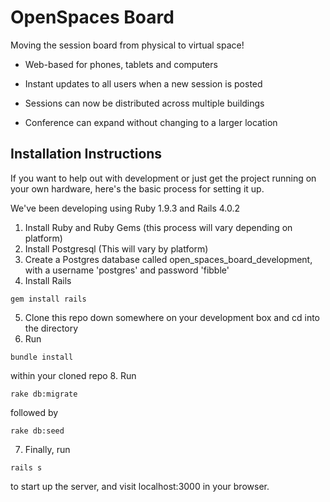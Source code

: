 OpenSpaces Board
================

Moving the session board from physical to virtual space!

* Web-based for phones, tablets and computers

* Instant updates to all users when a new session is posted

* Sessions can now be distributed across multiple buildings

* Conference can expand without changing to a larger location

Installation Instructions
------------------
If you want to help out with development or just get the project running on your own hardware, here's
the basic process for setting it up.

We've been developing using Ruby 1.9.3 and Rails 4.0.2

1. Install Ruby and Ruby Gems (this process will vary depending on platform)
2. Install Postgresql (This will vary by platform)
3. Create a Postgres database called open_spaces_board_development, with a username 'postgres' and password 'fibble'
4. Install Rails
```
gem install rails
```
5. Clone this repo down somewhere on your development box and cd into the directory
6. Run
```
bundle install
```
within your cloned repo
8. Run 
```
rake db:migrate
```
followed by 
```
rake db:seed
```
7. Finally, run 
```
rails s
```
to start up the server, and visit localhost:3000 in your browser.



